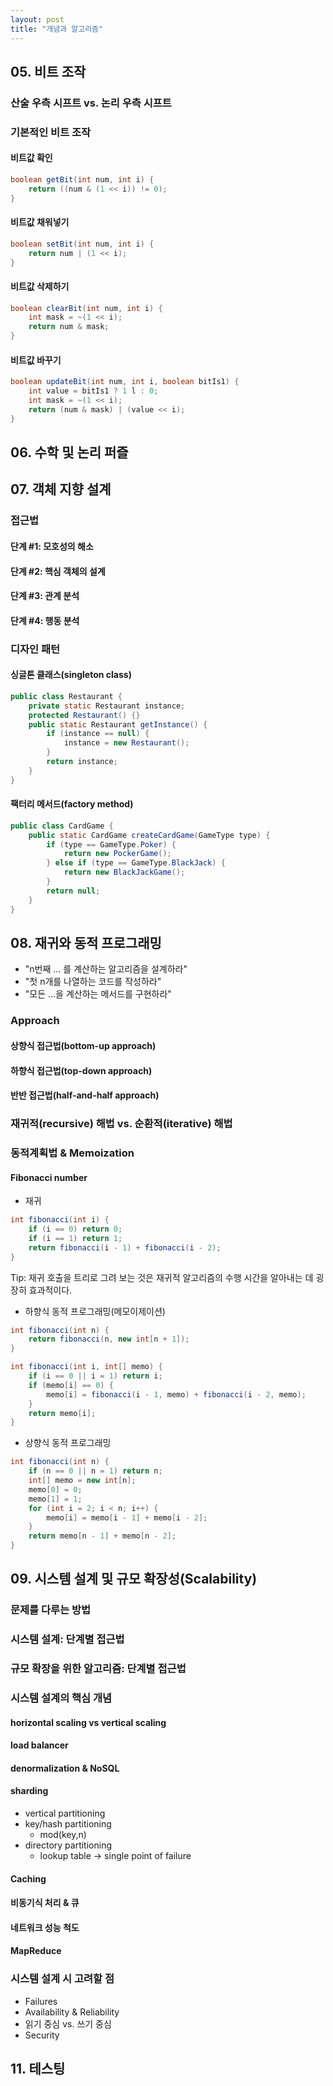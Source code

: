 ```yaml
---
layout: post
title: "개념과 알고리즘"
---
```


## 05. 비트 조작

### 산술 우측 시프트 vs. 논리 우측 시프트

### 기본적인 비트 조작

#### 비트값 확인

```java
boolean getBit(int num, int i) {
    return ((num & (1 << i)) != 0);
}
```

#### 비트값 채워넣기

```java
boolean setBit(int num, int i) {
    return num | (1 << i);
}
```

#### 비트값 삭제하기

```java
boolean clearBit(int num, int i) {
    int mask = ~(1 << i);
    return num & mask;
}
```

#### 비트값 바꾸기

```java
boolean updateBit(int num, int i, boolean bitIs1) {
    int value = bitIs1 ? 1 l : 0;
    int mask = ~(1 << i);
    return (num & mask) | (value << i);
}
```

## 06. 수학 및 논리 퍼즐

## 07. 객체 지향 설계

### 접근법

#### 단계 #1: 모호성의 해소
#### 단계 #2: 핵심 객체의 설계
#### 단계 #3: 관계 분석
#### 단계 #4: 행동 분석

### 디자인 패턴

#### 싱글톤 클래스(singleton class)

```java
public class Restaurant {
    private static Restaurant instance;
    protected Restaurant() {}
    public static Restaurant getInstance() {
        if (instance == null) {
            instance = new Restaurant();
        }
        return instance;
    }
}
```

#### 팩터리 메서드(factory method)

```java
public class CardGame {
    public static CardGame createCardGame(GameType type) {
        if (type == GameType.Poker) {
            return new PockerGame();
        } else if (type == GameType.BlackJack) {
            return new BlackJackGame();
        }
        return null;
    }
}
```

## 08. 재귀와 동적 프로그래밍

* "n번째 ... 를 계산하는 알고리즘을 설계하라"
* "첫 n개를 나열하는 코드를 작성하라"
* "모든 ...을 계산하는 메서드를 구현하라"


### Approach

#### 상향식 접근법(bottom-up approach)
#### 하향식 접근법(top-down approach)
#### 반반 접근법(half-and-half approach)

### 재귀적(recursive) 해법 vs. 순환적(iterative) 해법

### 동적계획법 & Memoization

#### Fibonacci number

* 재귀

```java
int fibonacci(int i) {
    if (i == 0) return 0;
    if (i == 1) return 1;
    return fibonacci(i - 1) + fibonacci(i - 2);
}
```

Tip: 재귀 호출을 트리로 그려 보는 것은 재귀적 알고리즘의 수행 시간을 알아내는 데 굉장히 효과적이다.

* 하향식 동적 프로그래밍(메모이제이션)

```java
int fibonacci(int n) {
    return fibonacci(n, new int[n + 1]);
}

int fibonacci(int i, int[] memo) {
    if (i == 0 || i = 1) return i;
    if (memo[i] == 0) {
        memo[i] = fibonacci(i - 1, memo) + fibonacci(i - 2, memo);
    }
    return memo[i]; 
}
```

* 상향식 동적 프로그래밍

```java
int fibonacci(int n) {
    if (n == 0 || n = 1) return n;
    int[] memo = new int[n];
    memo[0] = 0;
    memo[1] = 1;
    for (int i = 2; i < n; i++) {
        memo[i] = memo[i - 1] + memo[i - 2];
    }
    return memo[n - 1] + memo[n - 2]; 
}
```

## 09. 시스템 설계 및 규모 확장성(Scalability)

### 문제를 다루는 방법

### 시스템 설계: 단계별 접근법

### 규모 확장을 위한 알고리즘: 단계별 접근법

### 시스템 설계의 핵심 개념

#### horizontal scaling vs vertical scaling 
#### load balancer 
#### denormalization & NoSQL
#### sharding
* vertical partitioning
* key/hash partitioning 
  + mod(key,n)
* directory partitioning 
  + lookup table -> single point of failure

#### Caching
#### 비동기식 처리 & 큐
#### 네트워크 성능 척도
#### MapReduce

### 시스템 설계 시 고려할 점
* Failures
* Availability & Reliability
* 읽기 중심 vs. 쓰기 중심
* Security

## 11. 테스팅
